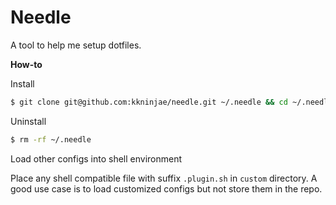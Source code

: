 # Needle

A tool to help me setup dotfiles.


**How-to**

Install

```sh
$ git clone git@github.com:kkninjae/needle.git ~/.needle && cd ~/.needle && sh needle.sh
```

Uninstall

```sh
$ rm -rf ~/.needle
```


Load other configs into shell environment

Place any shell compatible file with suffix `.plugin.sh` in `custom` directory.
A good use case is to load customized configs but not store them in the repo.
